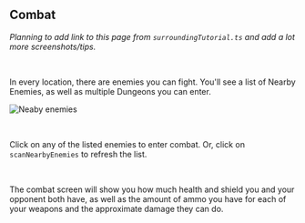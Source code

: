 ## Combat

*Planning to add link to this page from `surroundingTutorial.ts` and add a lot more screenshots/tips.*

<br />

In every location, there are enemies you can fight. You'll see a list of Nearby Enemies, as well as multiple Dungeons you can enter.

![Neaby enemies](../resources/nearbyenemies.png)

<br />

Click on any of the listed enemies to enter combat. Or, click on `scanNearbyEnemies` to refresh the list.

<br />

The combat screen will show you how much health and shield you and your opponent both have, as well as the amount of ammo you have for each of your weapons and the approximate damage they can do.
